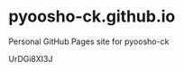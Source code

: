 # pyoosho-ck.github.io
Personal GitHub Pages site for pyoosho-ck

























UrDGi8XI3J
